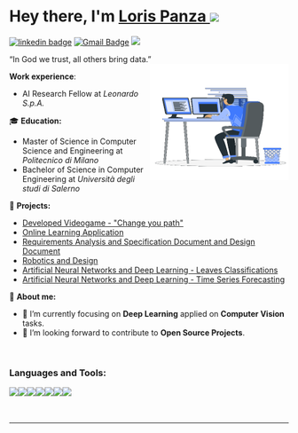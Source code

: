 <h1>Hey there, I'm <a  href="https://github.com/LorisPanza/">Loris Panza </a> <img  src="https://media.giphy.com/media/hvRJCLFzcasrR4ia7z/giphy.gif" width="30px"></h1>

[![linkedin badge](https://img.shields.io/badge/LorisPanza-30302f?style=flat&logo=linkedin)](https://www.linkedin.com/in/loris-panza-70512b222/)
[![Gmail Badge](https://img.shields.io/badge/lorispanza@gmail.com-30302f?style=flat&logo=Gmail&logoColor=red)](mailto:lorispanza@gmail.com)
<img src="https://komarev.com/ghpvc/?username=LorisPanza&style=plastic" />

“In God we trust, all others bring data.” <br>
<img align='right' src="https://github.com/0xAbdulKhalid/0xAbdulKhalid/raw/main/assets/mdImages/Right_Side.gif" width="250" height="210">

**Work experience**:
- AI Research Fellow at _Leonardo S.p.A._

🎓 **Education:**
- Master of Science in Computer Science and Engineering at _Politecnico di Milano_
- Bachelor of Science in Computer Engineering at _Università degli studi di Salerno_

📌 **Projects:**
- [Developed Videogame - "Change you path"](https://github.com/LorisPanza/Change-Your-Path)
- [Online Learning Application](https://github.com/citteriomatteo/onlinelearningapplications-2022)
- [Requirements Analysis and Specification Document and Design Document](https://github.com/LorisPanza/RASD-DDDocument)
- [Robotics and Design](https://github.com/LorisPanza/RoboticsAndDesign)
- [Artificial Neural Networks and Deep Learning - Leaves Classifications](https://github.com/LorisPanza/ANNDL-Leaf-Classification)
- [Artificial Neural Networks and Deep Learning - Time Series Forecasting](https://github.com/LorisPanza/ANNDL-TimeSeriesForecasting)


👦 **About me:**
- 🌱 I’m currently focusing on **Deep Learning** applied on **Computer Vision** tasks.
- 💬 I’m looking forward to contribute to **Open Source Projects**.

<br>

<h3 align="left">Languages and Tools:</h3>
<p align="left"> <img src="https://img.icons8.com/color/48/4a90e2/c-programming.png"/><img src="https://img.icons8.com/color/48/4a90e2/c-plus-plus-logo.png"/><img src="https://img.icons8.com/color/48/4a90e2/python--v1.png"/><img src="https://img.icons8.com/color/48/4a90e2/java-coffee-cup-logo--v1.png"/><img src="https://img.icons8.com/color/48/4a90e2/visual-studio-code-2019.png"/><img src="https://img.icons8.com/color/48/4a90e2/git.png"/><img src="https://img.icons8.com/fluent/48/4a90e2/github.png"/> </p>

<br>








---
